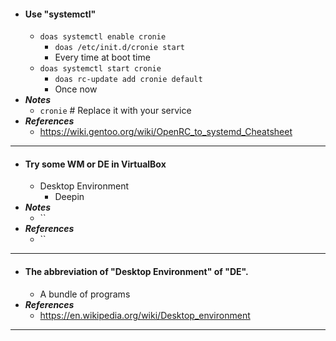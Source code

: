 - #### Use "systemctl"
    - `doas systemctl enable cronie`
        - `doas /etc/init.d/cronie start`
        - Every time at boot time
    - `doas systemctl start cronie`
        - `doas rc-update add cronie default`
        - Once now
- ***Notes***
    - `cronie` # Replace it with your service
- ***References***
    - https://wiki.gentoo.org/wiki/OpenRC_to_systemd_Cheatsheet
- ---
- #### Try some WM or DE in VirtualBox
    - Desktop Environment
        - Deepin
- ***Notes***
    - ``
- ***References***
    - ``
- ---
- #### The abbreviation of "Desktop Environment" of "DE".
    - A bundle of programs
- ***References***
    - https://en.wikipedia.org/wiki/Desktop_environment
- ---
